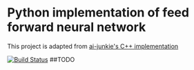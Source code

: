# Python implementation of feed forward neural network 

This project is adapted from [ai-junkie's C++ implementation](http://www.ai-junkie.com/ann/evolved/nnt1.html)

[![Build Status](https://travis-ci.org/washt/NeuralNetPy.svg)](https://travis-ci.org/washt/NeuralNetPy)
##TODO

